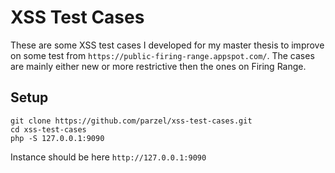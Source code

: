# XSS Test Cases

These are some XSS test cases I developed for my master thesis to improve on some test from ```https://public-firing-range.appspot.com/```.
The cases are mainly either new or more restrictive then the ones on Firing Range.

## Setup
```
git clone https://github.com/parzel/xss-test-cases.git
cd xss-test-cases
php -S 127.0.0.1:9090
```

Instance should be here ```http://127.0.0.1:9090```